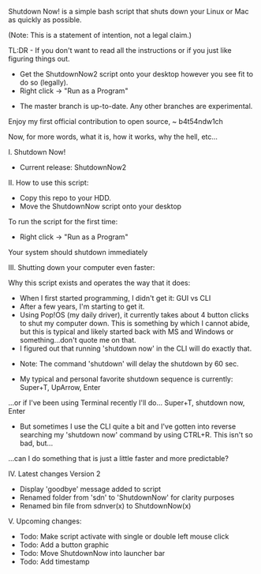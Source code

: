 Shutdown Now! is a simple bash script that shuts down your Linux or Mac as quickly as possible.

(Note: This is a statement of intention, not a legal claim.)

TL:DR - If you don't want to read all the instructions or if you just like figuring things out.
- Get the ShutdownNow2 script onto your desktop however you see fit to do so (legally).
- Right click -> "Run as a Program"

* The master branch is up-to-date.  Any other branches are experimental.

Enjoy my first official contribution to open source, 
~ b4t54ndw1ch

Now, for more words, what it is, how it works, why the hell, etc...

I. Shutdown Now! 
* Current release: ShutdownNow2

II. How to use this script:
* Copy this repo to your HDD.
* Move the ShutdownNow script onto your desktop 

To run the script for the first time:
* Right click -> "Run as a Program"

Your system should shutdown immediately

III. Shutting down your computer even faster:

Why this script exists and operates the way that it does:
* When I first started programming, I didn't get it: GUI vs CLI
* After a few years, I'm starting to get it.
* Using Pop!OS (my daily driver), it currently takes about 4 button clicks to shut my computer down.  This is something by which I cannot abide, but this is typical and likely started back with MS and Windows or something...don't quote me on that.
* I figured out that running 'shutdown now' in the CLI will do exactly that.  
- Note: The command 'shutdown' will delay the shutdown by 60 sec.
* My typical and personal favorite shutdown sequence is currently:
Super+T, UpArrow, Enter

...or if I've been using Terminal recently I'll do...
Super+T, shutdown now, Enter

* But sometimes I use the CLI quite a bit and I've gotten into 
reverse searching my 'shutdown now' command by using CTRL+R.  This isn't so bad, but...

...can I do something that is just a little faster and more predictable?

IV. Latest changes
Version 2
* Display 'goodbye' message added to script
* Renamed folder from 'sdn' to 'ShutdownNow' for clarity purposes
* Renamed bin file from sdnver(x) to ShutdownNow(x)

V. Upcoming changes:
- Todo: Make script activate with single or double left mouse click
- Todo: Add a button graphic
- Todo: Move ShutdownNow into launcher bar
- Todo: Add timestamp
